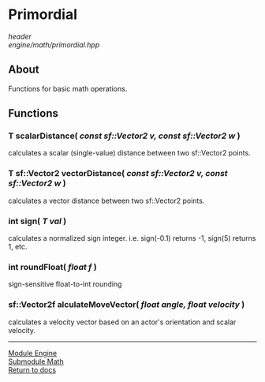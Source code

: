 # Primordial
*header*  
*engine/math/primordial.hpp*

## About
Functions for basic math operations.

## Functions
### T scalarDistance( *const sf::Vector2<T> v, const sf::Vector2<T> w* )
calculates a scalar (single-value) distance between two sf::Vector2 points.

### T sf::Vector2<T> vectorDistance( *const sf::Vector2<T> v, const sf::Vector2<T> w* )
calculates a vector distance between two sf::Vector2 points.

### int sign( *T val* )
calculates a normalized sign integer. i.e. sign(-0.1) returns -1, sign(5) returns 1, etc.

### int roundFloat( *float f* )
sign-sensitive float-to-int rounding

### sf::Vector2f alculateMoveVector( *float angle, float velocity* )
calculates a velocity vector based on an actor's orientation and scalar velocity.

---

[Module Engine](../engine.md)  
[Submodule Math](math.md)  
[Return to docs](../../docs.md)
